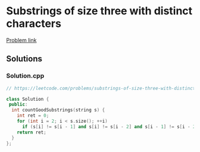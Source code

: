 # Substrings of size three with distinct characters

[Problem link](https://leetcode.com/problems/substrings-of-size-three-with-distinct-characters)

## Solutions


### Solution.cpp
```cpp
// https://leetcode.com/problems/substrings-of-size-three-with-distinct-characters

class Solution {
 public:
  int countGoodSubstrings(string s) {
    int ret = 0;
    for (int i = 2; i < s.size(); ++i)
      if (s[i] != s[i - 1] and s[i] != s[i - 2] and s[i - 1] != s[i - 2]) ++ret;
    return ret;
  }
};
```